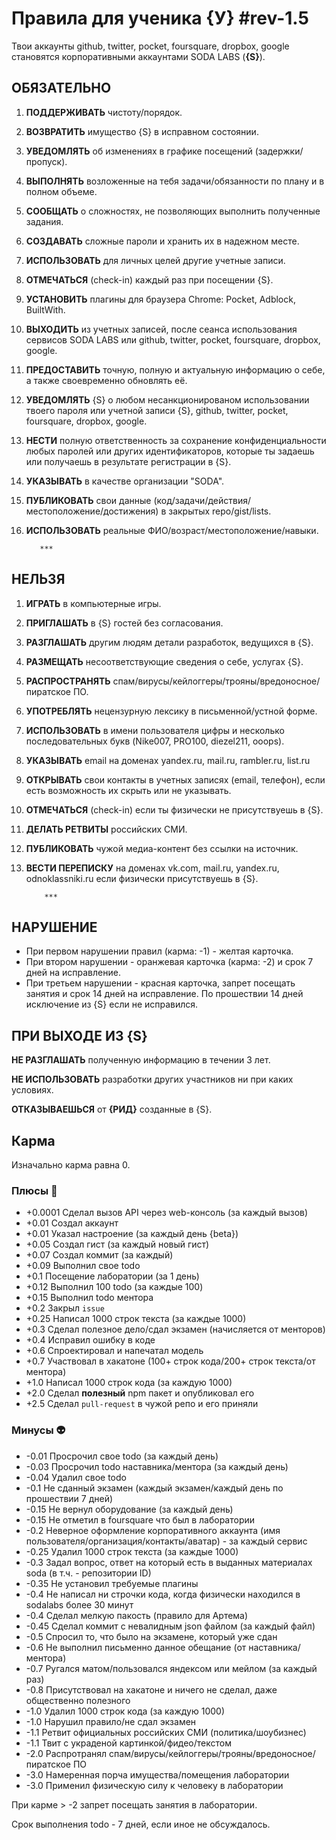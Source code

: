 # Правила для ученика {У}  #rev-1.5
       
Твои аккаунты github, twitter, pocket, foursquare, dropbox, google становятся корпоративными аккаунтами SODA LABS (**{S}**).

## **ОБЯЗАТЕЛЬНО** 


 1. **ПОДДЕРЖИВАТЬ** чистоту/порядок.

 1. **ВОЗВРАТИТЬ** имущество {S} в исправном состоянии.

 1. **УВЕДОМЛЯТЬ** об изменениях в графике посещений (задержки/пропуск).

 1. **ВЫПОЛНЯТЬ** возложенные на тебя задачи/обязанности по плану и в полном объеме.

 1. **СООБЩАТЬ** о сложностях, не позволяющих выполнить полученные задания.

 1. **СОЗДАВАТЬ** сложные пароли и хранить их в надежном месте.
 
 1. **ИСПОЛЬЗОВАТЬ** для личных целей другие учетные записи.

 1. **ОТМЕЧАТЬСЯ** (check-in) каждый раз при посещении {S}.

 1. **УСТАНОВИТЬ** плагины для браузера Chrome: Pocket, Adblock, BuiltWith.

 1. **ВЫХОДИТЬ** из учетных записей, после сеанса использования сервисов SODA LABS или github, twitter, pocket, foursquare, dropbox, google.

 1. **ПРЕДОСТАВИТЬ** точную, полную и актуальную информацию о себе, а также своевременно обновлять её.

 1. **УВЕДОМЛЯТЬ** {S} о любом несанкционированом использовании твоего пароля или учетной записи {S}, github, twitter, pocket, foursquare, dropbox, google.

 1. **НЕСТИ** полную ответственность за сохранение конфиденциальности любых паролей или других идентификаторов, которые ты задаешь или получаешь в результате регистрации в {S}.

 1. **УКАЗЫВАТЬ** в качестве организации "SODA".

 1. **ПУБЛИКОВАТЬ** свои данные (код/задачи/действия/местоположение/достижения) в закрытых repo/gist/lists.

 1. **ИСПОЛЬЗОВАТЬ** реальные ФИО/возраст/местоположение/навыки.
 

           ***

## **НЕЛЬЗЯ**

 1. **ИГРАТЬ** в компьютерные игры.

 1. **ПРИГЛАШАТЬ** в {S} гостей без согласования.

 1. **РАЗГЛАШАТЬ** другим людям детали разработок, ведущихся в {S}.

 1. **РАЗМЕЩАТЬ** несоответствующие сведения о себе, услугах {S}.

 1. **РАСПРОСТРАНЯТЬ** спам/вирусы/кейлоггеры/трояны/вредоносное/пиратское ПО.

 1. **УПОТРЕБЛЯТЬ** нецензурную лексику в письменной/устной форме.

 1. **ИСПОЛЬЗОВАТЬ** в имени пользователя цифры и несколько последовательных букв (Nike007, PRO100, diezel211, ooops).

 1. **УКАЗЫВАТЬ** email на доменах yandex.ru, mail.ru, rambler.ru, list.ru

 1. **ОТКРЫВАТЬ** свои контакты в учетных записях (email, телефон), если есть возможность их скрыть или не указывать. 

 1. **ОТМЕЧАТЬСЯ** (check-in) если ты физически не присутствуешь в {S}.

 1. **ДЕЛАТЬ РЕТВИТЫ** российских СМИ.
 
 1. **ПУБЛИКОВАТЬ** чужой медиа-контент без ссылки на источник.
 
 1. **ВЕСТИ ПЕРЕПИСКУ** на доменах vk.com, mail.ru, yandex.ru, odnoklassniki.ru если физически присутствуешь в {S}.

            ***

## НАРУШЕНИЕ

- При первом нарушении правил (карма: -1) - желтая карточка.
- При втором нарушении - оранжевая карточка (карма: -2) и срок 7 дней на исправление.
- При третьем нарушении - красная карточка, запрет посещать занятия и срок 14 дней на исправление. 
  По прошествии 14 дней исключение из {S} если не исправился. 


## ПРИ ВЫХОДЕ ИЗ {S}

**НЕ РАЗГЛАШАТЬ** полученную информацию в течении 3 лет.

**НЕ ИСПОЛЬЗОВАТЬ** разработки других участников ни при каких условиях.

**ОТКАЗЫВАЕШЬСЯ** от **{РИД}** созданные в {S}.



## Карма

Изначально карма равна 0.


### Плюсы 🍓
 - +0.0001 Сделал вызов API через web-консоль (за каждый вызов)
 - +0.01 Создал аккаунт
 - +0.01 Указал настроение (за каждый день {beta})
 - +0.05 Создал гист (за каждый новый гист)
 - +0.07 Создал коммит (за каждый)
 - +0.09 Выполнил свое todo
 - +0.1  Посещение лаборатории (за 1 день)
 - +0.12 Выполнил 100 todo (за каждые 100)
 - +0.15 Выполнил todo ментора
 - +0.2  Закрыл `issue`
 - +0.25 Написал 1000 строк текста (за каждые 1000)
 - +0.3  Сделал полезное дело/сдал экзамен (начисляется от менторов)
 - +0.4  Исправил ошибку в коде
 - +0.6  Спроектировал и напечатал модель
 - +0.7  Участвовал в хакатоне (100+ строк кода/200+ строк текста/от ментора)
 - +1.0  Написал 1000 строк кода (за каждую 1000)
 - +2.0  Сделал **полезный** npm пакет и опубликовал его
 - +2.5  Сделал `pull-request` в чужой репо и его приняли

### Минусы 👽
 - -0.01 Просрочил свое todo (за каждый день)
 - -0.03 Просрочил todo наставника/ментора (за каждый день)
 - -0.04 Удалил свое todo
 - -0.1  Не сданный экзамен (каждый экзамен/каждый день по прошествии 7 дней)
 - -0.15 Не вернул оборудование (за каждый день)
 - -0.15 Не отметил в foursquare что был в лаборатории
 - -0.2  Неверное оформление корпоративного аккаунта (имя пользователя/организация/контакты/аватар) - за каждый сервис
 - -0.25 Удалил 1000 строк текста (за каждые 1000)
 - -0.3  Задал вопрос, ответ на который есть в выданных материалах soda (в т.ч.  - репозитории ID)
 - -0.35 Не установил требуемые плагины
 - -0.4  Не написал ни строчки кода, когда физически находился в sodalabs более 30 минут
 - -0.4  Сделал мелкую пакость (правило для Артема)
 - -0.45 Сделал коммит с невалидным json файлом (за каждый файл)
 - -0.5  Спросил то, что было на экзамене, который уже сдан
 - -0.6  Не выполнил письменно данное обещание (от наставника/ментора)
 - -0.7  Ругался матом/пользовался яндексом или мейлом (за каждый раз)
 - -0.8  Присутствовал на хакатоне и ничего не сделал, даже общественно полезного
 - -1.0  Удалил 1000 строк кода (за каждую 1000)
 - -1.0  Нарушил правило/не сдал экзамен
 - -1.1  Ретвит официальных российских СМИ (политика/шоубизнес)
 - -1.1  Твит с украденой картинкой/фидео/текстом
 - -2.0  Распротранял спам/вирусы/кейлоггеры/трояны/вредоносное/пиратское ПО
 - -3.0  Намеренная порча имущества/помещения лаборатории
 - -3.0  Применил физическую силу к человеку в лаборатории
 
 При карме > -2 запрет посещать занятия в лаборатории.
 
 Срок выполнения todo - 7 дней, если иное не обсуждалось.
